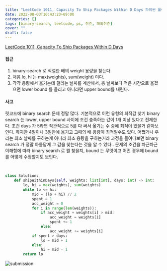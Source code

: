 ```yaml
---
title: "LeetCode 1011, Capacity To Ship Packages Within D Days 파이썬 풀이 해설"
date: 2022-08-03T10:43:23+09:00
categories: []
tags: [binary-search, leetcode, ps, 취준, 해외취준]
cover: ""
draft: false
---
```


[LeetCode 1011, Capacity To Ship Packages Within D Days](https://leetcode.com/problems/capacity-to-ship-packages-within-d-days/)

#### **접근**

1. binary-search 로 적절한 배의 weight 용량을 찾는다.
2. 처음 lo, hi 는 max(weights), sum(weight) 이다.
3. 각각 용량에서 옮기는데 걸리는 날짜를 계산해서, 총 날짜보다 적은 시간으로 옮겼으면 lower bound 를 올리고 아니라면 upper bound를 내린다.

#### **사고**

릿코드에 binary search 문제 정말 많다.
기본적으로 이런 유형의 최적값 찾기 binary search 는 lower, upper bound 사이에 조건 충족하는 값이 1개 이상 있다고 전제한다. 조건 days 가 5라면 직관적으로 5를 다 써서 옮기는 수 중에 최적이 있을거 같아보인다. 하지만 4일이나 3일만에 옮기고 그때의 배 용량이 최적일수도 있다. 어쨌거나 우리는 최소 날짜를 구하는게 아니라 최소 용량을 구하는거라 과정을 들여다보면 binary search 가 정말 아름답게 그 값을 찾는다는 것을 알 수 있다..
문제의 조건을 차근차근 이해함에 따라 binary search 로 뭘 찾을지, bound 는 무엇이고 어떤 경우에 bound 를 어떻게 수정할지도 보인다.

&nbsp;

```python
class Solution:
    def shipWithinDays(self, weights: list[int], days: int) -> int:
        lo, hi = max(weights), sum(weights)
        while lo <= hi:
            mid = (lo + hi) // 2
            spent = 1
            acc_weight = 0
            for i in range(len(weights)):
                if acc_weight + weights[i] > mid:
                    acc_weight = weights[i]
                    spent += 1
                else:
                    acc_weight += weights[i]
            if spent > days:
                lo = mid + 1
            else:
                hi = mid - 1
        return lo
```

![submission](/img/lc1011.png)
